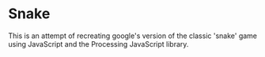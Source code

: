 # Snake
This is an attempt of recreating google's version of the classic 'snake' game using JavaScript and the Processing JavaScript library.

